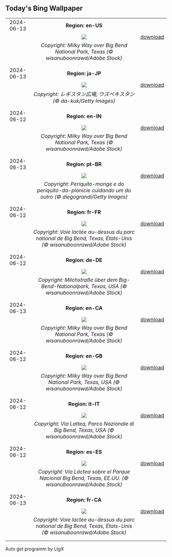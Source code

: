## Today's Bing Wallpaper
|      |      |      |
| :----: | :----: | :----: |
|2024-06-13|**Region: en-US**||
||![](https://www.bing.com/th?id=OHR.BigBendMilkyWay_EN-US7213876995_UHD.jpg&pid=hp&w=1152&h=648&rs=1&c=4)| [download](https://www.bing.com/th?id=OHR.BigBendMilkyWay_EN-US7213876995_UHD.jpg)|
||*Copyright: Milky Way over Big Bend National Park, Texas (© wisanuboonrawd/Adobe Stock)*
||
|||
|2024-06-13|**Region: ja-JP**||
||![](https://www.bing.com/th?id=OHR.RegistanUzbekistan_JA-JP4174949023_UHD.jpg&pid=hp&w=1152&h=648&rs=1&c=4)| [download](https://www.bing.com/th?id=OHR.RegistanUzbekistan_JA-JP4174949023_UHD.jpg)|
||*Copyright: レギスタン広場, ウズベキスタン (© da-kuk/Getty Images)*
||
|||
|2024-06-12|**Region: en-IN**||
||![](https://www.bing.com/th?id=OHR.BigBendMilkyWay_EN-IN9317716190_UHD.jpg&pid=hp&w=1152&h=648&rs=1&c=4)| [download](https://www.bing.com/th?id=OHR.BigBendMilkyWay_EN-IN9317716190_UHD.jpg)|
||*Copyright: Milky Way over Big Bend National Park, Texas (© wisanuboonrawd/Adobe Stock)*
||
|||
|2024-06-13|**Region: pt-BR**||
||![](https://www.bing.com/th?id=OHR.DiadosNamorado_PT-BR1152869085_UHD.jpg&pid=hp&w=1152&h=648&rs=1&c=4)| [download](https://www.bing.com/th?id=OHR.DiadosNamorado_PT-BR1152869085_UHD.jpg)|
||*Copyright: Periquito-monge e do periquito-da-planície cuidando um do outro (© diegograndi/Getty Images)*
||
|||
|2024-06-12|**Region: fr-FR**||
||![](https://www.bing.com/th?id=OHR.BigBendMilkyWay_FR-FR4230024049_UHD.jpg&pid=hp&w=1152&h=648&rs=1&c=4)| [download](https://www.bing.com/th?id=OHR.BigBendMilkyWay_FR-FR4230024049_UHD.jpg)|
||*Copyright: Voie lactée au-dessus du parc national de Big Bend, Texas, États-Unis (© wisanuboonrawd/Adobe Stock)*
||
|||
|2024-06-12|**Region: de-DE**||
||![](https://www.bing.com/th?id=OHR.BigBendMilkyWay_DE-DE9932033977_UHD.jpg&pid=hp&w=1152&h=648&rs=1&c=4)| [download](https://www.bing.com/th?id=OHR.BigBendMilkyWay_DE-DE9932033977_UHD.jpg)|
||*Copyright: Milchstraße über dem Big-Bend-Nationalpark, Texas, USA (© wisanuboonrawd/Adobe Stock)*
||
|||
|2024-06-13|**Region: en-CA**||
||![](https://www.bing.com/th?id=OHR.BigBendMilkyWay_EN-CA2391615132_UHD.jpg&pid=hp&w=1152&h=648&rs=1&c=4)| [download](https://www.bing.com/th?id=OHR.BigBendMilkyWay_EN-CA2391615132_UHD.jpg)|
||*Copyright: Milky Way over Big Bend National Park, Texas (© wisanuboonrawd/Adobe Stock)*
||
|||
|2024-06-12|**Region: en-GB**||
||![](https://www.bing.com/th?id=OHR.BigBendMilkyWay_EN-GB2396509445_UHD.jpg&pid=hp&w=1152&h=648&rs=1&c=4)| [download](https://www.bing.com/th?id=OHR.BigBendMilkyWay_EN-GB2396509445_UHD.jpg)|
||*Copyright: Milky Way over Big Bend National Park, Texas, USA (© wisanuboonrawd/Adobe Stock)*
||
|||
|2024-06-12|**Region: it-IT**||
||![](https://www.bing.com/th?id=OHR.BigBendMilkyWay_IT-IT7811408807_UHD.jpg&pid=hp&w=1152&h=648&rs=1&c=4)| [download](https://www.bing.com/th?id=OHR.BigBendMilkyWay_IT-IT7811408807_UHD.jpg)|
||*Copyright: Via Lattea, Parco Nazionale di Big Bend, Texas, USA (© wisanuboonrawd/Adobe Stock)*
||
|||
|2024-06-12|**Region: es-ES**||
||![](https://www.bing.com/th?id=OHR.BigBendMilkyWay_ES-ES2997966986_UHD.jpg&pid=hp&w=1152&h=648&rs=1&c=4)| [download](https://www.bing.com/th?id=OHR.BigBendMilkyWay_ES-ES2997966986_UHD.jpg)|
||*Copyright: Vía Láctea sobre el Parque Nacional Big Bend, Texas, EE.UU. (© wisanuboonrawd/Adobe Stock)*
||
|||
|2024-06-13|**Region: fr-CA**||
||![](https://www.bing.com/th?id=OHR.BigBendMilkyWay_FR-CA4260073911_UHD.jpg&pid=hp&w=1152&h=648&rs=1&c=4)| [download](https://www.bing.com/th?id=OHR.BigBendMilkyWay_FR-CA4260073911_UHD.jpg)|
||*Copyright: Voie lactée au-dessus du parc national de Big Bend, Texas, États-Unis (© wisanuboonrawd/Adobe Stock)*
||
|||

Auto get programm by LtgX

